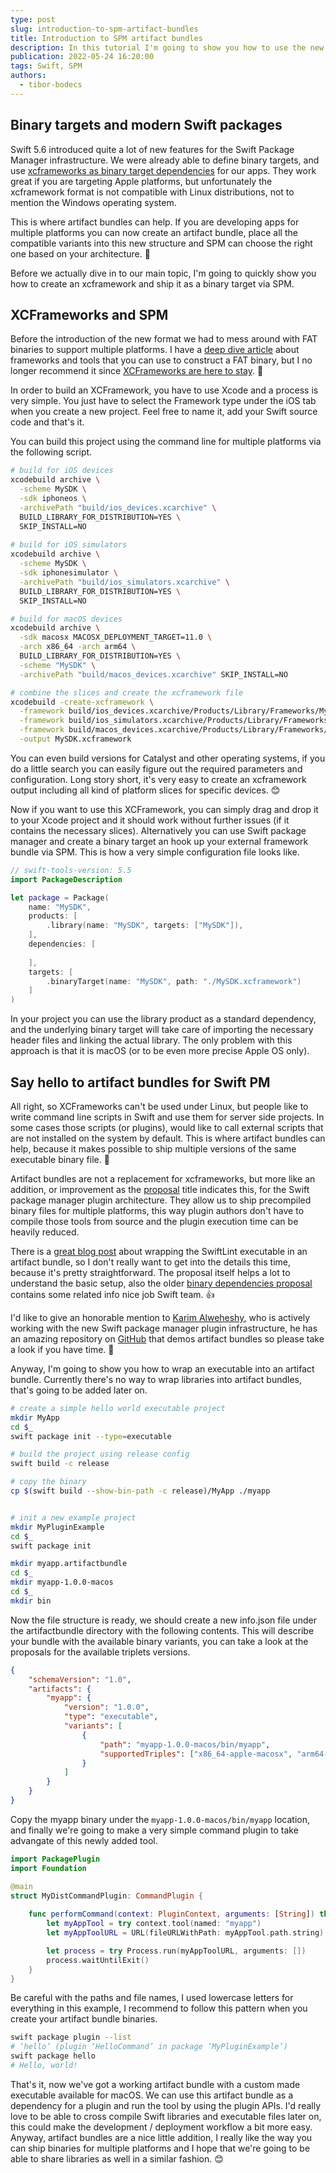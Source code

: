 ```yaml
---
type: post
slug: introduction-to-spm-artifact-bundles
title: Introduction to SPM artifact bundles
description: In this tutorial I'm going to show you how to use the new binary target related artifact bundle using the Swift package manager.
publication: 2022-05-24 16:20:00
tags: Swift, SPM
authors:
  - tibor-bodecs
---
```


## Binary targets and modern Swift packages

Swift 5.6 introduced quite a lot of new features for the Swift Package Manager infrastructure. We were already able to define binary targets, and use [xcframeworks as binary target dependencies](https://developer.apple.com/documentation/swift_packages/distributing_binary_frameworks_as_swift_packages) for our apps. They work great if you are targeting Apple platforms, but unfortunately the xcframework format is not compatible with Linux distributions, not to mention the Windows operating system.

This is where artifact bundles can help. If you are developing apps for multiple platforms you can now create an artifact bundle, place all the compatible variants into this new structure and SPM can choose the right one based on your architecture. 💪

Before we actually dive in to our main topic, I'm going to quickly show you how to create an xcframework and ship it as a binary target via SPM.

## XCFrameworks and SPM

Before the introduction of the new format we had to mess around with FAT binaries to support multiple platforms. I have a [deep dive article](https://theswiftdev.com/deep-dive-into-swift-frameworks/) about frameworks and tools that you can use to construct a FAT binary, but I no longer recommend it since [XCFrameworks are here to stay](https://www.rightpoint.com/rplabs/2021/01/why-xcframeworks-matter/). 🔨

In order to build an XCFramework, you have to use Xcode and a process is very simple. You just have to select the Framework type under the iOS tab when you create a new project. Feel free to name it, add your Swift source code and that's it.

You can build this project using the command line for multiple platforms via the following script.

```sh
# build for iOS devices
xcodebuild archive \
  -scheme MySDK \
  -sdk iphoneos \
  -archivePath "build/ios_devices.xcarchive" \
  BUILD_LIBRARY_FOR_DISTRIBUTION=YES \
  SKIP_INSTALL=NO
  
# build for iOS simulators
xcodebuild archive \
  -scheme MySDK \
  -sdk iphonesimulator \
  -archivePath "build/ios_simulators.xcarchive" \
  BUILD_LIBRARY_FOR_DISTRIBUTION=YES \
  SKIP_INSTALL=NO

# build for macOS devices
xcodebuild archive \
  -sdk macosx MACOSX_DEPLOYMENT_TARGET=11.0 \
  -arch x86_64 -arch arm64 \
  BUILD_LIBRARY_FOR_DISTRIBUTION=YES \
  -scheme "MySDK" \
  -archivePath "build/macos_devices.xcarchive" SKIP_INSTALL=NO

# combine the slices and create the xcframework file
xcodebuild -create-xcframework \
  -framework build/ios_devices.xcarchive/Products/Library/Frameworks/MySDK.framework \
  -framework build/ios_simulators.xcarchive/Products/Library/Frameworks/MySDK.framework \
  -framework build/macos_devices.xcarchive/Products/Library/Frameworks/MySDK.framework \
  -output MySDK.xcframework
```

You can even build versions for Catalyst and other operating systems, if you do a little search you can easily figure out the required parameters and configuration. Long story short, it's very easy to create an xcframework output including all kind of platform slices for specific devices. 😊

Now if you want to use this XCFramework, you can simply drag and drop it to your Xcode project and it should work without further issues (if it contains the necessary slices). Alternatively you can use Swift package manager and create a binary target an hook up your external framework bundle via SPM. This is how a very simple configuration file looks like.

```swift
// swift-tools-version: 5.5
import PackageDescription

let package = Package(
    name: "MySDK",
    products: [
        .library(name: "MySDK", targets: ["MySDK"]),
    ],
    dependencies: [
        
    ],
    targets: [
        .binaryTarget(name: "MySDK", path: "./MySDK.xcframework")
    ]
)
```

In your project you can use the library product as a standard dependency, and the underlying binary target will take care of importing the necessary header files and linking the actual library. The only problem with this approach is that it is macOS (or to be even more precise Apple OS only).

## Say hello to artifact bundles for Swift PM

All right, so XCFrameworks can't be used under Linux, but people like to write command line scripts in Swift and use them for server side projects. In some cases those scripts (or plugins), would like to call external scripts that are not installed on the system by default. This is where artifact bundles can help, because it makes possible to ship multiple versions of the same executable binary file. 🤔

Artifact bundles are not a replacement for xcframeworks, but more like an addition, or improvement as the [proposal](https://github.com/apple/swift-evolution/blob/main/proposals/0305-swiftpm-binary-target-improvements.md) title indicates this, for the Swift package manager plugin architecture. They allow us to ship precompiled binary files for multiple platforms, this way plugin authors don't have to compile those tools from source and the plugin execution time can be heavily reduced.

There is a [great blog post](https://www.polpiella.dev/binary-targets-in-modern-swift-packages) about wrapping the SwiftLint executable in an artifact bundle, so I don't really want to get into the details this time, because it's pretty straightforward. The proposal itself helps a lot to understand the basic setup, also the older [binary dependencies proposal](https://github.com/apple/swift-evolution/blob/main/proposals/0272-swiftpm-binary-dependencies.md) contains some related info nice job Swift team. 👍

I'd like to give an honorable mention to [Karim Alweheshy](https://x.com/k_alweheshy), who is actively working with the new Swift package manager plugin infrastructure, he has an amazing repository on [GitHub](https://github.com/KarimAlweheshy/spm-build-tools) that demos artifact bundles so please take a look if you have time. 🙏

Anyway, I'm going to show you how to wrap an executable into an artifact bundle. Currently there's no way to wrap libraries into artifact bundles, that's going to be added later on.

```sh
# create a simple hello world executable project
mkdir MyApp
cd $_
swift package init --type=executable

# build the project using release config
swift build -c release

# copy the binary
cp $(swift build --show-bin-path -c release)/MyApp ./myapp


# init a new example project
mkdir MyPluginExample
cd $_
swift package init 

mkdir myapp.artifactbundle
cd $_
mkdir myapp-1.0.0-macos
cd $_
mkdir bin
```

Now the file structure is ready, we should create a new info.json file under the artifactbundle directory with the following contents. This will describe your bundle with the available binary variants, you can take a look at the proposals for the available triplets versions.

```json
{
    "schemaVersion": "1.0",
    "artifacts": {
        "myapp": {
            "version": "1.0.0",
            "type": "executable",
            "variants": [
                {
                    "path": "myapp-1.0.0-macos/bin/myapp",
                    "supportedTriples": ["x86_64-apple-macosx", "arm64-apple-macosx"]
                }
            ]
        }
    }
}
```

Copy the myapp binary under the `myapp-1.0.0-macos/bin/myapp` location, and finally we're going to make a very simple command plugin to take advangate of this newly added tool.

```swift
import PackagePlugin
import Foundation

@main
struct MyDistCommandPlugin: CommandPlugin {
    
    func performCommand(context: PluginContext, arguments: [String]) throws {
        let myAppTool = try context.tool(named: "myapp")
        let myAppToolURL = URL(fileURLWithPath: myAppTool.path.string)

        let process = try Process.run(myAppToolURL, arguments: [])
        process.waitUntilExit()
    }
}
```

Be careful with the paths and file names, I used lowercase letters for everything in this example, I recommend to follow this pattern when you create your artifact bundle binaries.

```sh
swift package plugin --list
# ‘hello’ (plugin ‘HelloCommand’ in package ‘MyPluginExample’)
swift package hello
# Hello, world!
```

That's it, now we've got a working artifact bundle with a custom made executable available for macOS. We can use this artifact bundle as a dependency for a plugin and run the tool by using the plugin APIs. I'd really love to be able to cross compile Swift libraries and executable files later on, this could make the development / deployment workflow a bit more easy. Anyway, artifact bundles are a nice little addition, I really like the way you can ship binaries for multiple platforms and I hope that we're going to be able to share libraries as well in a similar fashion. 😊
